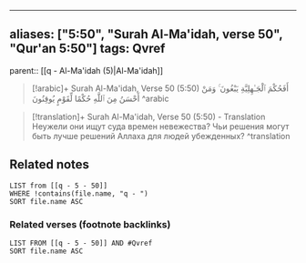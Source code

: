 
---
aliases: ["5:50", "Surah Al-Ma'idah, verse 50", "Qur'an 5:50"]
tags: Qvref
---

parent:: [[q - Al-Ma'idah (5)|Al-Ma'idah]]

> [!arabic]+ Surah Al-Ma'idah, Verse 50 (5:50)
> <span class="quran-arabic">أَفَحُكْمَ ٱلْجَـٰهِلِيَّةِ يَبْغُونَ ۚ وَمَنْ أَحْسَنُ مِنَ ٱللَّهِ حُكْمًا لِّقَوْمٍ يُوقِنُونَ</span>
^arabic

> [!translation]+ Surah Al-Ma'idah, Verse 50 (5:50) - Translation
> Неужели они ищут суда времен невежества? Чьи решения могут быть лучше решений Аллаха для людей убежденных?
^translation



## Related notes
```dataview
LIST from [[q - 5 - 50]]
WHERE !contains(file.name, "q - ")
SORT file.name ASC
```

### Related verses (footnote backlinks)
```dataview
LIST FROM [[q - 5 - 50]] AND #Qvref
SORT file.name ASC
```

